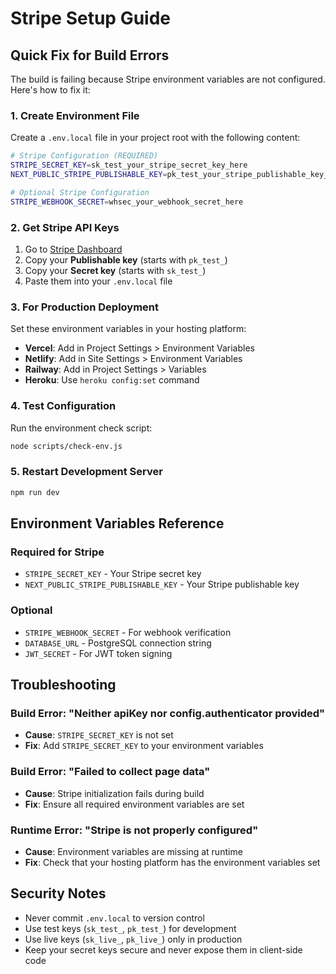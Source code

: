 # Stripe Setup Guide

## Quick Fix for Build Errors

The build is failing because Stripe environment variables are not configured. Here's how to fix it:

### 1. Create Environment File

Create a `.env.local` file in your project root with the following content:

```bash
# Stripe Configuration (REQUIRED)
STRIPE_SECRET_KEY=sk_test_your_stripe_secret_key_here
NEXT_PUBLIC_STRIPE_PUBLISHABLE_KEY=pk_test_your_stripe_publishable_key_here

# Optional Stripe Configuration
STRIPE_WEBHOOK_SECRET=whsec_your_webhook_secret_here
```

### 2. Get Stripe API Keys

1. Go to [Stripe Dashboard](https://dashboard.stripe.com/apikeys)
2. Copy your **Publishable key** (starts with `pk_test_`)
3. Copy your **Secret key** (starts with `sk_test_`)
4. Paste them into your `.env.local` file

### 3. For Production Deployment

Set these environment variables in your hosting platform:

- **Vercel**: Add in Project Settings > Environment Variables
- **Netlify**: Add in Site Settings > Environment Variables
- **Railway**: Add in Project Settings > Variables
- **Heroku**: Use `heroku config:set` command

### 4. Test Configuration

Run the environment check script:

```bash
node scripts/check-env.js
```

### 5. Restart Development Server

```bash
npm run dev
```

## Environment Variables Reference

### Required for Stripe
- `STRIPE_SECRET_KEY` - Your Stripe secret key
- `NEXT_PUBLIC_STRIPE_PUBLISHABLE_KEY` - Your Stripe publishable key

### Optional
- `STRIPE_WEBHOOK_SECRET` - For webhook verification
- `DATABASE_URL` - PostgreSQL connection string
- `JWT_SECRET` - For JWT token signing

## Troubleshooting

### Build Error: "Neither apiKey nor config.authenticator provided"
- **Cause**: `STRIPE_SECRET_KEY` is not set
- **Fix**: Add `STRIPE_SECRET_KEY` to your environment variables

### Build Error: "Failed to collect page data"
- **Cause**: Stripe initialization fails during build
- **Fix**: Ensure all required environment variables are set

### Runtime Error: "Stripe is not properly configured"
- **Cause**: Environment variables are missing at runtime
- **Fix**: Check that your hosting platform has the environment variables set

## Security Notes

- Never commit `.env.local` to version control
- Use test keys (`sk_test_`, `pk_test_`) for development
- Use live keys (`sk_live_`, `pk_live_`) only in production
- Keep your secret keys secure and never expose them in client-side code
